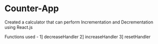 # Counter-App
Created a calculator that can perform Incrementation and Decrementation using React.js     

Functions used - 
1] decreaseHandler
2] increaseHandler
3] resetHandler


